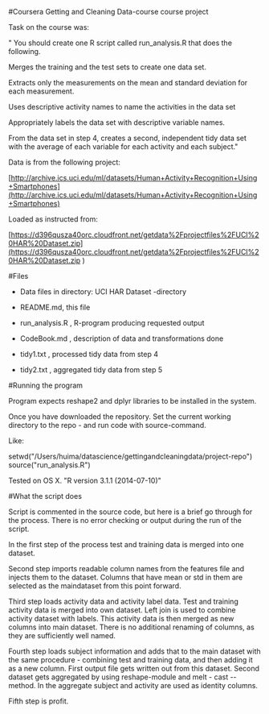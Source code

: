#Coursera Getting and Cleaning Data-course course project

Task on the course was:

" You should create one R script called run_analysis.R that does the following. 

Merges the training and the test sets to create one data set.

Extracts only the measurements on the mean and standard deviation for each measurement. 

Uses descriptive activity names to name the activities in the data set

Appropriately labels the data set with descriptive variable names. 

From the data set in step 4, creates a second, independent tidy data set with the average of each variable for each activity and each subject."

Data is from the following project: 

[http://archive.ics.uci.edu/ml/datasets/Human+Activity+Recognition+Using+Smartphones](http://archive.ics.uci.edu/ml/datasets/Human+Activity+Recognition+Using+Smartphones) 


Loaded as instructed from:

[https://d396qusza40orc.cloudfront.net/getdata%2Fprojectfiles%2FUCI%20HAR%20Dataset.zip](https://d396qusza40orc.cloudfront.net/getdata%2Fprojectfiles%2FUCI%20HAR%20Dataset.zip 
)

#Files

- Data files in directory: UCI HAR Dataset -directory

- README.md, this file

- run_analysis.R , R-program producing requested output

- CodeBook.md , description of data and transformations done

- tidy1.txt , processed tidy data from step 4 

- tidy2.txt , aggregated tidy data from step 5



#Running the program

Program expects reshape2 and dplyr libraries to be installed in the system.

Once you have downloaded the repository. Set the current working directory to the repo - and run code with source-command.

Like:

setwd("/Users/huima/datascience/gettingandcleaningdata/project-repo")
source("run_analysis.R")

Tested on OS X. "R version 3.1.1 (2014-07-10)"


#What the script does

Script is commented in the source code, but here is a brief go through for the process. There is no error checking or output during the run of the script.

In the first step of the process test and training data is merged into one dataset. 

Second step imports readable column names from the features file and injects them to the dataset. Columns that have mean or std in them are selected as the maindataset from this point forward.

Third step loads activity data and activity label data. Test and training activity data is merged into own dataset. Left join is used to combine activity dataset with labels. This activity data is then merged as new columns into main dataset. There is no additional renaming of columns, as they are sufficiently well named.

Fourth step loads subject information and adds that to the main dataset with the same procedure - combining test and training data, and then adding it as a new column. First output file gets written out from this dataset. Second dataset gets aggregated by using reshape-module and melt - cast -- method. In the aggregate subject and activity are used as identity columns. 

Fifth step is profit. 

